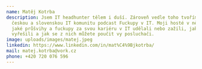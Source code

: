 ```yaml
---
name: Matěj Kotrba
description: Jsem IT headhunter tělem i duší. Zároveň vedle toho tvořím pro
  českou a slovenskou IT komunitu podcast Fuckupy v IT. Moji hosté v něm sdílí
  jaké průšvihy a fuckupy za svou kariéru v IT udělali nebo zažili, jak je
  vyřešili a jak se z nich můžete poučit vy posluchači.
image: uploads/images/matej.jpeg
linkedin: https://www.linkedin.com/in/mat%C4%9Bjkotrba/
mail: matej.kotrba@vork.cz
phone: +420 720 076 596
---
```

